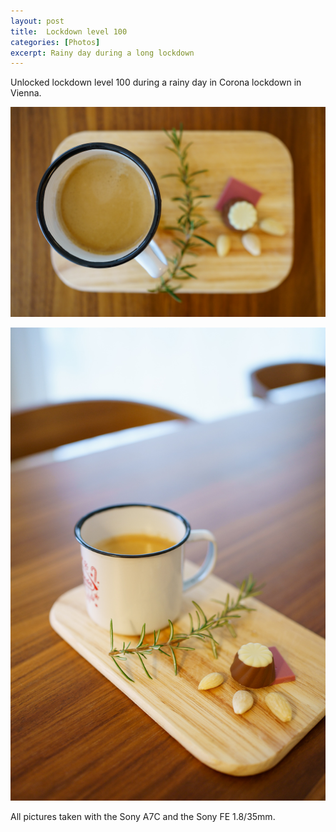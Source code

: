 ```yaml
---
layout: post
title:  Lockdown level 100
categories: [Photos] 
excerpt: Rainy day during a long lockdown
---
```

Unlocked lockdown level 100 during a rainy day in Corona lockdown in Vienna.

![Coffee](../images/20210104/coffee_1.jpg)

![Coffee](../images/20210104/coffee_2.jpg)

All pictures taken with the Sony A7C and the Sony FE 1.8/35mm.
